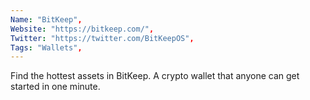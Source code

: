 ```yaml
--- 
Name: "BitKeep", 
Website: "https://bitkeep.com/", 
Twitter: "https://twitter.com/BitKeepOS", 
Tags: "Wallets", 
--- 
```

<!--lang:en--> 
Find the hottest assets in BitKeep. A crypto wallet that anyone can get started in one minute.
<!--lang:es--] 
Encuentre los mejores activos en BitKeep. Una billetera criptográfica que cualquiera puede comenzar en un minuto.
<!--lang:de--] 
Finden Sie die heißesten Assets in BitKeep. Eine Krypto-Wallet, mit der jeder in einer Minute loslegen kann.
<!--lang:fr--] 
Trouvez les actifs les plus populaires dans BitKeep. Un portefeuille crypto que tout le monde peut démarrer en une minute.
<!--lang:pl--] 
Znajdź najgorętsze zasoby w BitKeep. Portfel kryptograficzny, który każdy może uruchomić w ciągu jednej minuty.
<!--lang:uk--] 
Знайдіть найпопулярніші активи в BitKeep. Крипто-гаманець, який кожен може почати використовувати за одну хвилину.
[!--lang:*--> 
